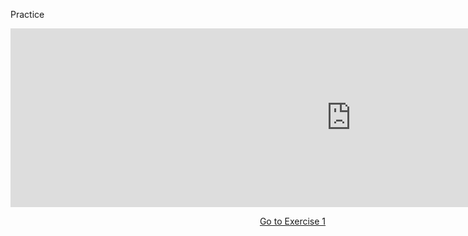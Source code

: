 <h>Practice</h>

<iframe src="https://h5p.org/h5p/embed/356433" width="1090" height="286" frameborder="0" allowfullscreen="allowfullscreen"></iframe><script src="https://h5p.org/sites/all/modules/h5p/library/js/h5p-resizer.js" charset="UTF-8"></script>

<p>
  <a style="float:right;" href="quiz.html">Go to Exercise 1</a>
  </p>
<div style= "clear:both;"> </div>

